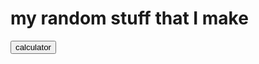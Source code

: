 <html> 
  <h1>my random stuff that I make</h1>
     <a href="https://daleksupreme1.github.io/calculator/"><button>calculator</button></a>
</html>
